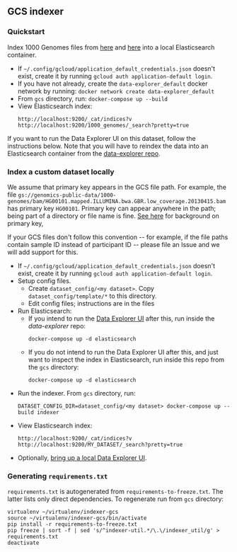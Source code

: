 ## GCS indexer

### Quickstart

Index 1000 Genomes files from
[here](https://console.cloud.google.com/storage/browser/genomics-public-data/1000-genomes/bam)
and [here](https://console.cloud.google.com/storage/browser/genomics-public-data/ftp-trace.ncbi.nih.gov/1000genomes/ftp/data)
into a local Elasticsearch container.

* If `~/.config/gcloud/application_default_credentials.json` doesn't exist,
create it by running `gcloud auth application-default login`.
* If you have not already, create the `data-explorer_default` docker network
by running: `docker network create data-explorer_default`
* From `gcs` directory, run: `docker-compose up --build`
* View Elasticsearch index:
  ```
  http://localhost:9200/_cat/indices?v
  http://localhost:9200/1000_genomes/_search?pretty=true
  ```

If you want to run the Data Explorer UI on this dataset, follow the instructions
below. Note that you will have to reindex the data into an Elasticsearch
container from the [data-explorer repo](https://github.com/DataBiosphere/data-explorer/).

### Index a custom dataset locally

We assume that primary key appears in the GCS file path. For example, the file
`gs://genomics-public-data/1000-genomes/bam/HG00101.mapped.ILLUMINA.bwa.GBR.low_coverage.20130415.bam`
has primary key `HG00101`. Primary key can appear anywhere in the path; being part of a
directory or file name is fine.
[See here](https://github.com/DataBiosphere/data-explorer-indexers#overview)
for background on primary key,

If your GCS files don't follow this convention -- for example, if the file paths
contain sample ID instead of participant ID -- please file an Issue and we will
add support for this.

* If `~/.config/gcloud/application_default_credentials.json` doesn't exist,
create it by running `gcloud auth application-default login`.
* Setup config files.
  * Create `dataset_config/<my dataset>`. Copy `dataset_config/template/*` to this directory.
  * Edit config files; instructions are in the files
* Run Elasticsearch:
  * If you intend to run the [Data Explorer UI](https://github.com/DataBiosphere/data-explorer/)
  after this, run inside the *data-explorer* repo:
    ```
    docker-compose up -d elasticsearch
    ```
  * If you do not intend to run the Data Explorer UI after this, and just want
  to inspect the index in Elasticsearch, run inside this repo from the
  `gcs` directory:
    ```
    docker-compose up -d elasticsearch
    ```
* Run the indexer. From `gcs` directory, run:
  ```
  DATASET_CONFIG_DIR=dataset_config/<my dataset> docker-compose up --build indexer
  ```
* View Elasticsearch index:
  ```
  http://localhost:9200/_cat/indices?v
  http://localhost:9200/MY_DATASET/_search?pretty=true
  ```
* Optionally, [bring up a local Data Explorer UI](https://github.com/DataBiosphere/data-explorer/blob/5441559c57ab7a2e0813e8e4fe7e19a9394f1bdf/README.md#run-local-data-explorer-with-a-specific-dataset).

### Generating `requirements.txt`

`requirements.txt` is autogenerated from `requirements-to-freeze.txt`. The
latter lists only direct dependencies. To regenerate run from `gcs` directory:

```
virtualenv ~/virtualenv/indexer-gcs
source ~/virtualenv/indexer-gcs/bin/activate
pip install -r requirements-to-freeze.txt
pip freeze | sort -f | sed 's/^indexer-util.*/\.\/indexer_util/g' > requirements.txt
deactivate
```
